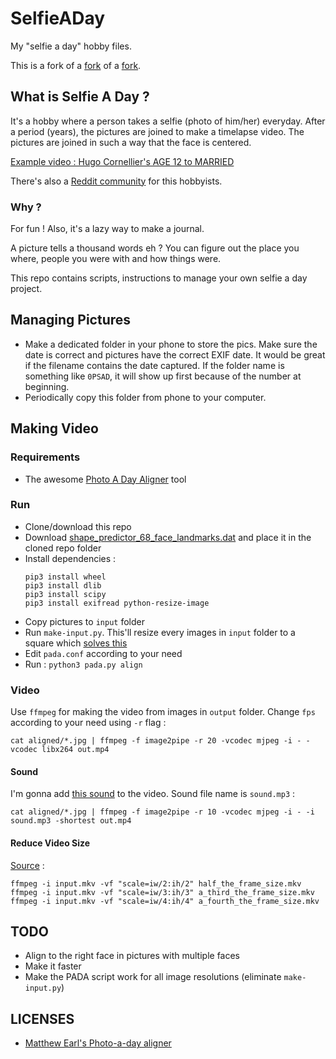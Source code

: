 # SelfieADay

My "selfie a day" hobby files.

This is a fork of a [fork](https://github.com/iomihai/photo-a-day-aligner) of a [fork](https://github.com/jccroft1/photo-a-day-aligner).

## What is Selfie A Day ?

It's a hobby where a person takes a selfie (photo of him/her) everyday. After a period (years), the pictures are joined to make a timelapse video. The pictures are joined in such a way that the face is centered.

[Example video : Hugo Cornellier's AGE 12 to MARRIED](https://www.youtube.com/watch?v=65nfbW-27ps)

There's also a [Reddit community](https://www.reddit.com/r/selfieaday/) for this hobbyists.

### Why ?

For fun ! Also, it's a lazy way to make a journal.

A picture tells a thousand words eh ? You can figure out the place you where, people you were with and how things were.

This repo contains scripts, instructions to manage your own selfie a day project.

## Managing Pictures

* Make a dedicated folder in your phone to store the pics. Make sure the date is correct and pictures have the correct EXIF date. It would be great if the filename contains the date captured. If the folder name is something like `0PSAD`, it will show up first because of the number at beginning.
* Periodically copy this folder from phone to your computer.

## Making Video

### Requirements

* The awesome [Photo A Day Aligner](https://github.com/matthewearl/photo-a-day-aligner) tool

### Run

* Clone/download this repo
* Download [shape_predictor_68_face_landmarks.dat](https://sourceforge.net/projects/dclib/files/dlib/v18.10/shape_predictor_68_face_landmarks.dat.bz2) and place it in the cloned repo folder
* Install dependencies :
  ```
  pip3 install wheel
  pip3 install dlib
  pip3 install scipy
  pip3 install exifread python-resize-image
  ```
* Copy pictures to `input` folder
* Run `make-input.py`. This'll resize every images in `input` folder to a square which [solves this](https://github.com/matthewearl/photo-a-day-aligner/issues/1)
* Edit `pada.conf` according to your need
* Run :
  ```python3 pada.py align```

### Video

Use `ffmpeg` for making the video from images in `output` folder. Change `fps` according to your need using `-r` flag :

```
cat aligned/*.jpg | ffmpeg -f image2pipe -r 20 -vcodec mjpeg -i - -vcodec libx264 out.mp4
```

#### Sound

I'm gonna add [this sound](https://www.youtube.com/watch?v=ll4nzRteZQQ) to the video. Sound file name is `sound.mp3` :

```
cat aligned/*.jpg | ffmpeg -f image2pipe -r 10 -vcodec mjpeg -i - -i sound.mp3 -shortest out.mp4
```

#### Reduce Video Size

[Source](https://unix.stackexchange.com/a/447521/60785) :

```
ffmpeg -i input.mkv -vf "scale=iw/2:ih/2" half_the_frame_size.mkv
ffmpeg -i input.mkv -vf "scale=iw/3:ih/3" a_third_the_frame_size.mkv
ffmpeg -i input.mkv -vf "scale=iw/4:ih/4" a_fourth_the_frame_size.mkv
```

## TODO

* Align to the right face in pictures with multiple faces
* Make it faster
* Make the PADA script work for all image resolutions (eliminate `make-input.py`)

## LICENSES

* [Matthew Earl's Photo-a-day aligner](https://github.com/matthewearl/photo-a-day-aligner/blob/master/LICENSE)